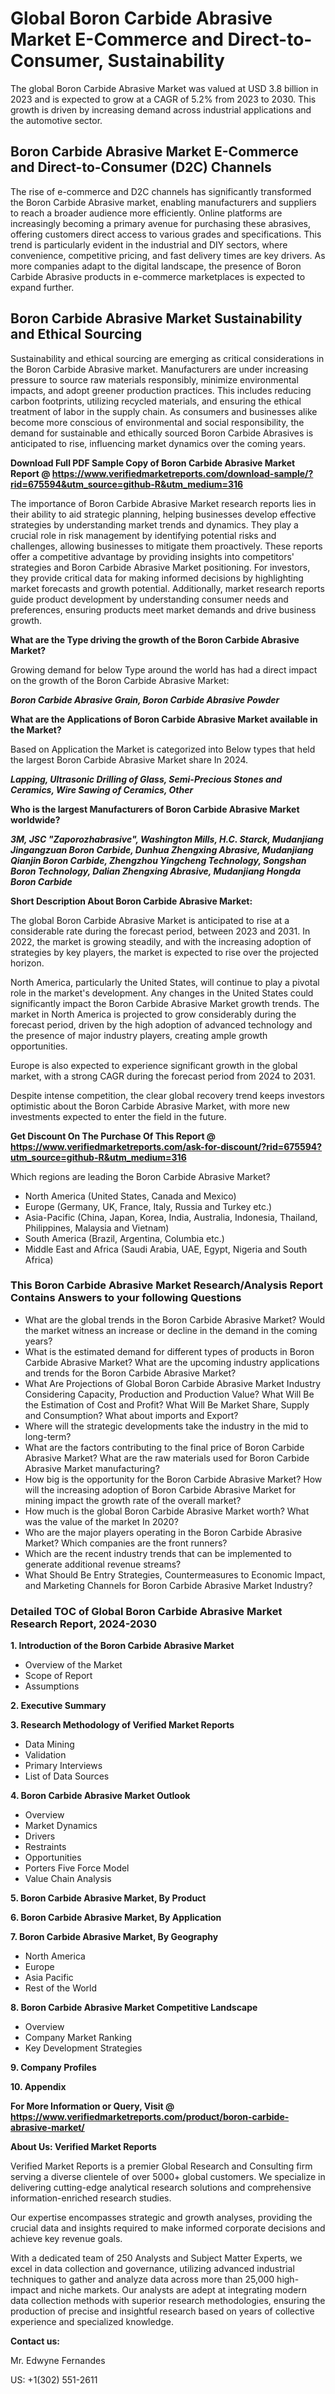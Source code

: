 <h1>Global Boron Carbide Abrasive Market E-Commerce and Direct-to-Consumer, Sustainability</h1><p class=""><p>The global Boron Carbide Abrasive Market was valued at USD 3.8 billion in 2023 and is expected to grow at a CAGR of 5.2% from 2023 to 2030. This growth is driven by increasing demand across industrial applications and the automotive sector.</p><h2>Boron Carbide Abrasive Market E-Commerce and Direct-to-Consumer (D2C) Channels</h2><p>The rise of e-commerce and D2C channels has significantly transformed the Boron Carbide Abrasive market, enabling manufacturers and suppliers to reach a broader audience more efficiently. Online platforms are increasingly becoming a primary avenue for purchasing these abrasives, offering customers direct access to various grades and specifications. This trend is particularly evident in the industrial and DIY sectors, where convenience, competitive pricing, and fast delivery times are key drivers. As more companies adapt to the digital landscape, the presence of Boron Carbide Abrasive products in e-commerce marketplaces is expected to expand further.</p><h2>Boron Carbide Abrasive Market Sustainability and Ethical Sourcing</h2><p>Sustainability and ethical sourcing are emerging as critical considerations in the Boron Carbide Abrasive market. Manufacturers are under increasing pressure to source raw materials responsibly, minimize environmental impacts, and adopt greener production practices. This includes reducing carbon footprints, utilizing recycled materials, and ensuring the ethical treatment of labor in the supply chain. As consumers and businesses alike become more conscious of environmental and social responsibility, the demand for sustainable and ethically sourced Boron Carbide Abrasives is anticipated to rise, influencing market dynamics over the coming years.</p></p><p class=""><strong>Download Full PDF Sample Copy of Boron Carbide Abrasive Market Report @ <a href="https://www.verifiedmarketreports.com/download-sample/?rid=675594&utm_source=github-R&utm_medium=316" target="_blank">https://www.verifiedmarketreports.com/download-sample/?rid=675594&utm_source=github-R&utm_medium=316</a></strong></p><p>The importance of&nbsp;Boron Carbide Abrasive Market research reports lies in their ability to aid strategic planning, helping businesses develop effective strategies by understanding market trends and dynamics. They play a crucial role in risk management by identifying potential risks and challenges, allowing businesses to mitigate them proactively. These reports offer a competitive advantage by providing insights into competitors' strategies and Boron Carbide Abrasive Market positioning. For investors, they provide critical data for making informed decisions by highlighting market forecasts and growth potential. Additionally, market research reports guide product development by understanding consumer needs and preferences, ensuring products meet market demands and drive business growth.</p><p><strong>What are the&nbsp;Type driving the growth of the Boron Carbide Abrasive Market?</strong></p><p id="" class="">Growing demand for below Type around the world has had a direct impact on the growth of the Boron Carbide Abrasive Market:</p><p class=""><em><strong>Boron Carbide Abrasive Grain, Boron Carbide Abrasive Powder</strong></em></p><p class=""><strong>What are the&nbsp;Applications&nbsp;of Boron Carbide Abrasive Market available in the Market?</strong></p><p id="" class="">Based on Application the Market is categorized into Below types that held the largest Boron Carbide Abrasive Market share In 2024.</p><p class=""><em><strong>Lapping, Ultrasonic Drilling of Glass, Semi-Precious Stones and Ceramics, Wire Sawing of Ceramics, Other</strong></em></p><p class=""><strong>Who is the largest Manufacturers of Boron Carbide Abrasive Market worldwide?</strong></p><p><em><strong>3M, JSC "Zaporozhabrasive", Washington Mills, H.C. Starck, Mudanjiang Jingangzuan Boron Carbide, Dunhua Zhengxing Abrasive, Mudanjiang Qianjin Boron Carbide, Zhengzhou Yingcheng Technology, Songshan Boron Technology, Dalian Zhengxing Abrasive, Mudanjiang Hongda Boron Carbide</strong></em></p><p id="" class=""><strong>Short Description About Boron Carbide Abrasive Market:</strong></p><p>The global Boron Carbide Abrasive Market is anticipated to rise at a considerable rate during the forecast period, between 2023 and 2031. In 2022, the market is growing steadily, and with the increasing adoption of strategies by key players, the market is expected to rise over the projected horizon.</p><p>North America, particularly the United States, will continue to play a pivotal role in the market's development. Any changes in the United States could significantly impact the Boron Carbide Abrasive Market growth trends. The market in North America is projected to grow considerably during the forecast period, driven by the high adoption of advanced technology and the presence of major industry players, creating ample growth opportunities.</p><p>Europe is also expected to experience significant growth in the global market, with a strong CAGR during the forecast period from 2024 to 2031.</p><p>Despite intense competition, the clear global recovery trend keeps investors optimistic about the Boron Carbide Abrasive Market, with more new investments expected to enter the field in the future.</p><p id="" class=""><strong>Get Discount On The Purchase Of This Report @ <a href="https://www.verifiedmarketreports.com/ask-for-discount/?rid=675594?utm_source=github-R&utm_medium=316" target="_blank">https://www.verifiedmarketreports.com/ask-for-discount/?rid=675594?utm_source=github-R&utm_medium=316</a></strong></p><p class="">Which regions are leading the Boron Carbide Abrasive Market?</p><ul><li>North America (United States, Canada and Mexico)</li><li>Europe (Germany, UK, France, Italy, Russia and Turkey etc.)</li><li>Asia-Pacific (China, Japan, Korea, India, Australia, Indonesia, Thailand, Philippines, Malaysia and Vietnam)</li><li>South America (Brazil, Argentina, Columbia etc.)</li><li>Middle East and Africa (Saudi Arabia, UAE, Egypt, Nigeria and South Africa)</li></ul><h3 id="" class="">This Boron Carbide Abrasive Market Research/Analysis Report Contains Answers to your following Questions</h3><ul><li>What are the global trends in the Boron Carbide Abrasive Market? Would the market witness an increase or decline in the demand in the coming years?</li><li>What is the estimated demand for different types of products in Boron Carbide Abrasive Market? What are the upcoming industry applications and trends for the Boron Carbide Abrasive Market?</li><li>What Are Projections of Global Boron Carbide Abrasive Market Industry Considering Capacity, Production and Production Value? What Will Be the Estimation of Cost and Profit? What Will Be Market Share, Supply and Consumption? What about imports and Export?</li><li>Where will the strategic developments take the industry in the mid to long-term?</li><li>What are the factors contributing to the final price of Boron Carbide Abrasive Market? What are the raw materials used for Boron Carbide Abrasive Market manufacturing?</li><li>How big is the opportunity for the Boron Carbide Abrasive Market? How will the increasing adoption of Boron Carbide Abrasive Market for mining impact the growth rate of the overall market?</li><li>How much is the global Boron Carbide Abrasive Market worth? What was the value of the market In 2020?</li><li>Who are the major players operating in the Boron Carbide Abrasive Market? Which companies are the front runners?</li><li>Which are the recent industry trends that can be implemented to generate additional revenue streams?</li><li>What Should Be Entry Strategies, Countermeasures to Economic Impact, and Marketing Channels for Boron Carbide Abrasive Market Industry?</li></ul><h3 id="" class="">Detailed TOC of Global Boron Carbide Abrasive Market Research Report, 2024-2030</h3><p id="" class=""><strong>1. Introduction of the Boron Carbide Abrasive Market</strong></p><ul><li>Overview of the Market</li><li>Scope of Report</li><li>Assumptions</li></ul><p id="" class=""><strong>2. Executive Summary</strong></p><p id="" class=""><strong>3. Research Methodology of Verified Market Reports</strong></p><ul><li>Data Mining</li><li>Validation</li><li>Primary Interviews</li><li>List of Data Sources</li></ul><p id="" class=""><strong>4. Boron Carbide Abrasive Market Outlook</strong></p><ul><li>Overview</li><li>Market Dynamics</li><li>Drivers</li><li>Restraints</li><li>Opportunities</li><li>Porters Five Force Model</li><li>Value Chain Analysis</li></ul><p id="" class=""><strong>5. Boron Carbide Abrasive Market, By Product</strong></p><p id="" class=""><strong>6. Boron Carbide Abrasive Market, By Application</strong></p><p id="" class=""><strong>7. Boron Carbide Abrasive Market, By Geography</strong></p><ul><li>North America</li><li>Europe</li><li>Asia Pacific</li><li>Rest of the World</li></ul><p id="" class=""><strong>8. Boron Carbide Abrasive Market Competitive Landscape</strong></p><ul><li>Overview</li><li>Company Market Ranking</li><li>Key Development Strategies</li></ul><p id="" class=""><strong>9. Company Profiles</strong></p><p id="" class=""><strong>10. Appendix</strong></p><p id="" class=""><strong>For More Information or Query, Visit @ <a href="https://www.verifiedmarketreports.com/product/boron-carbide-abrasive-market/" target="_blank">https://www.verifiedmarketreports.com/product/boron-carbide-abrasive-market/</a></strong></p><p id="" class=""><strong>About Us: Verified Market Reports</strong></p><p id="" class="">Verified Market Reports is a premier Global Research and Consulting firm serving a diverse clientele of over 5000+ global customers. We specialize in delivering cutting-edge analytical research solutions and comprehensive information-enriched research studies.</p><p id="" class="">Our expertise encompasses strategic and growth analyses, providing the crucial data and insights required to make informed corporate decisions and achieve key revenue goals.</p><p id="" class="">With a dedicated team of 250 Analysts and Subject Matter Experts, we excel in data collection and governance, utilizing advanced industrial techniques to gather and analyze data across more than 25,000 high-impact and niche markets. Our analysts are adept at integrating modern data collection methods with superior research methodologies, ensuring the production of precise and insightful research based on years of collective experience and specialized knowledge.</p><p id="" class=""><strong>Contact us:</strong></p><p id="" class="">Mr. Edwyne Fernandes</p><p id="" class="">US: +1(302) 551-2611</p>